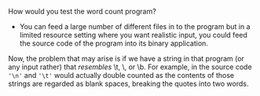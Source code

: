 How would you test the word count program?
- You can feed a large number of different files in to the program but in a limited resource setting where you want realistic input, you could feed the source code of the program into its binary application.

Now, the problem that may arise is if we have a string in that program (or any input rather) that *resembles* \t, \\, or \b. For example, in the source code `'\n'` and `'\t'` would actually double counted as the contents of those strings are regarded as blank spaces, breaking the quotes into two words.
